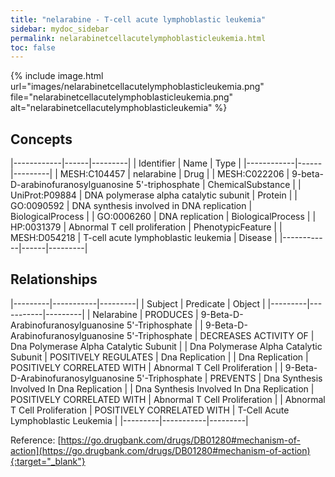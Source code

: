 ```yaml
---
title: "nelarabine - T-cell acute lymphoblastic leukemia"
sidebar: mydoc_sidebar
permalink: nelarabinetcellacutelymphoblasticleukemia.html
toc: false 
---
```


{% include image.html url="images/nelarabinetcellacutelymphoblasticleukemia.png" file="nelarabinetcellacutelymphoblasticleukemia.png" alt="nelarabinetcellacutelymphoblasticleukemia" %}

## Concepts

|------------|------|---------|
| Identifier | Name | Type    |
|------------|------|---------|
| MESH:C104457 | nelarabine | Drug |
| MESH:C022206 | 9-beta-D-arabinofuranosylguanosine 5'-triphosphate | ChemicalSubstance |
| UniProt:P09884 | DNA polymerase alpha catalytic subunit | Protein |
| GO:0090592 | DNA synthesis involved in DNA replication | BiologicalProcess |
| GO:0006260 | DNA replication | BiologicalProcess |
| HP:0031379 | Abnormal T cell proliferation | PhenotypicFeature |
| MESH:D054218 | T-cell acute lymphoblastic leukemia | Disease |
|------------|------|---------|

## Relationships

|---------|-----------|---------|
| Subject | Predicate | Object  |
|---------|-----------|---------|
| Nelarabine | PRODUCES | 9-Beta-D-Arabinofuranosylguanosine 5'-Triphosphate |
| 9-Beta-D-Arabinofuranosylguanosine 5'-Triphosphate | DECREASES ACTIVITY OF | Dna Polymerase Alpha Catalytic Subunit |
| Dna Polymerase Alpha Catalytic Subunit | POSITIVELY REGULATES | Dna Replication |
| Dna Replication | POSITIVELY CORRELATED WITH | Abnormal T Cell Proliferation |
| 9-Beta-D-Arabinofuranosylguanosine 5'-Triphosphate | PREVENTS | Dna Synthesis Involved In Dna Replication |
| Dna Synthesis Involved In Dna Replication | POSITIVELY CORRELATED WITH | Abnormal T Cell Proliferation |
| Abnormal T Cell Proliferation | POSITIVELY CORRELATED WITH | T-Cell Acute Lymphoblastic Leukemia |
|---------|-----------|---------|

Reference: [https://go.drugbank.com/drugs/DB01280#mechanism-of-action](https://go.drugbank.com/drugs/DB01280#mechanism-of-action){:target="_blank"}
